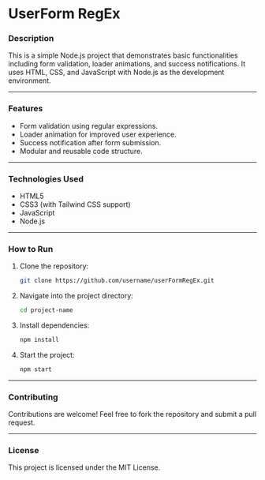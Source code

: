 # **UserForm RegEx**  

### **Description**  
This is a simple Node.js project that demonstrates basic functionalities including form validation, loader animations, and success notifications. It uses HTML, CSS, and JavaScript with Node.js as the development environment.

---

### **Features**
- Form validation using regular expressions.
- Loader animation for improved user experience.
- Success notification after form submission.
- Modular and reusable code structure.

---

### **Technologies Used**
- HTML5
- CSS3 (with Tailwind CSS support)
- JavaScript
- Node.js

---

### **How to Run**
1. Clone the repository:  
   ```bash
   git clone https://github.com/username/userFormRegEx.git
   ```
2. Navigate into the project directory:  
   ```bash
   cd project-name
   ```
3. Install dependencies:  
   ```bash
   npm install
   ```
4. Start the project:  
   ```bash
   npm start
   ```

---

### **Contributing**
Contributions are welcome! Feel free to fork the repository and submit a pull request.  

---

### **License**
This project is licensed under the MIT License.  
